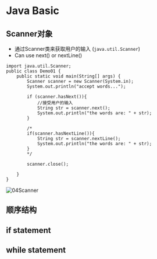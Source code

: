 # Java Basic
## Scanner对象
- 通过Scanner类来获取用户的输入 (```java.util.Scanner```)
- Can use next() or nextLine()
```
import java.util.Scanner;
public class Demo01 {
    public static void main(String[] args) {
        Scanner scanner = new Scanner(System.in);
        System.out.println("accept words...");

        if (scanner.hasNext()){
            //接受用户的输入
            String str = scanner.next();
            System.out.println("the words are: " + str);
        }

        /*
        if(scanner.hasNextLine()){
            String str = scanner.nextLine();
            System.out.println("the words are: " + str);
        }
        */

        scanner.close();

    }
}
```

![04Scanner]()

## 顺序结构

## if statement

## while statement